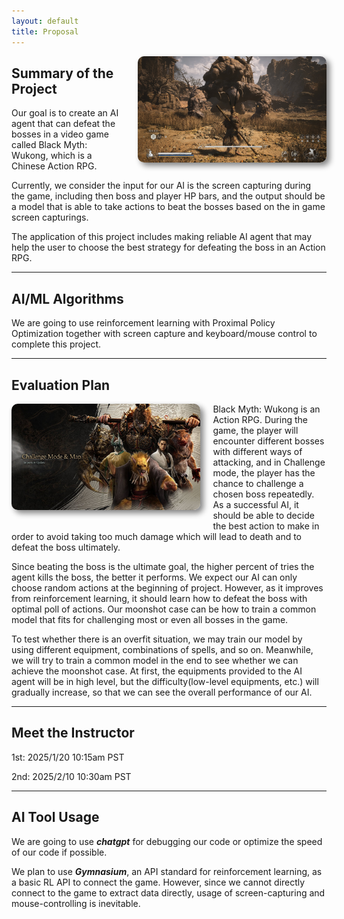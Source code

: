 ```yaml
---
layout: default
title: Proposal
---
```


<img src="images/shigandang.jpg" alt="Description" style="max-width:60%; height:auto; max-height:200px; display:block; float:right; margin-left:20px; margin-bottom:20px; border-radius:10px; box-shadow:5px 5px 10px gray;">

## Summary of the Project
Our goal is to create an AI agent that can defeat the bosses in a video game called Black Myth: Wukong, which is a Chinese Action RPG. 

Currently, we consider the input for our AI is the screen capturing during the game, including then boss and player HP bars, and the output should be a model that is able to take actions to beat the bosses based on the in game screen capturings.

The application of this project includes making reliable AI agent that may help the user to choose the best strategy for defeating the boss in an Action RPG.

<hr>

## AI/ML Algorithms
We are going to use reinforcement learning with Proximal Policy Optimization together with screen capture and keyboard/mouse control to complete this project.

<hr>

## Evaluation Plan
<img src="images/challengeMode.jpg" alt="Description" style="max-width:60%; height:auto; max-height:200px; display:block; float:left; border-radius:10px; margin-right: 20px; margin-bottom:20px; box-shadow:5px 5px 10px gray;">

Black Myth: Wukong is an Action RPG. During the game, the player will encounter different bosses with different ways of attacking, and in Challenge mode, the player has the chance to challenge a chosen boss repeatedly. As a successful AI, it should be able to decide the best action to make in order to avoid taking too much damage which will lead to death and to defeat the boss ultimately.

Since beating the boss is the ultimate goal, the higher percent of tries the agent kills the boss, the better it performs. We expect our AI can only choose random actions at the beginning of project. However, as it improves from reinforcement learning, it should learn how to defeat the boss with optimal poll of actions. Our moonshot case can be how to train a common model that fits for challenging most or even all bosses in the game.

To test whether there is an overfit situation, we may train our model by using different equipment, combinations of spells, and so on. Meanwhile, we will try to train a common model in the end to see whether we can achieve the moonshot case. At first, the equipments provided to the AI agent will be in high level, but the difficulty(low-level equipments, etc.) will gradually increase, so that we can see the overall performance of our AI.

<hr>

## Meet the Instructor
1st: 2025/1/20 10:15am PST

2nd: 2025/2/10 10:30am PST

<hr>

## AI Tool Usage
We are going to use ***chatgpt*** for debugging our code or optimize the speed of our code if possible.

We plan to use ***Gymnasium***, an API standard for reinforcement learning, as a basic RL API to connect the game. However, since we cannot directly connect to the game to extract data directly, usage of screen-capturing and mouse-controlling is inevitable.

